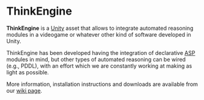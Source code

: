 # ThinkEngine

**ThinkEngine** is a [Unity](https://unity.com/) asset that allows to integrate automated reasoning modules in a videogame or whatever other kind of software developed in Unity. 

ThinkEngine has been developed having the integration of declarative [ASP](https://en.wikipedia.org/wiki/Answer_set_programming) modules in mind, but other types of automated reasoning can be wired (e.g., PDDL), with an effort which we are constantly working at making as light as possible. 

More information, installation instructions and downloads are available from our [wiki page](https://github.com/DeMaCS-UNICAL/ThinkEngine/wiki).
